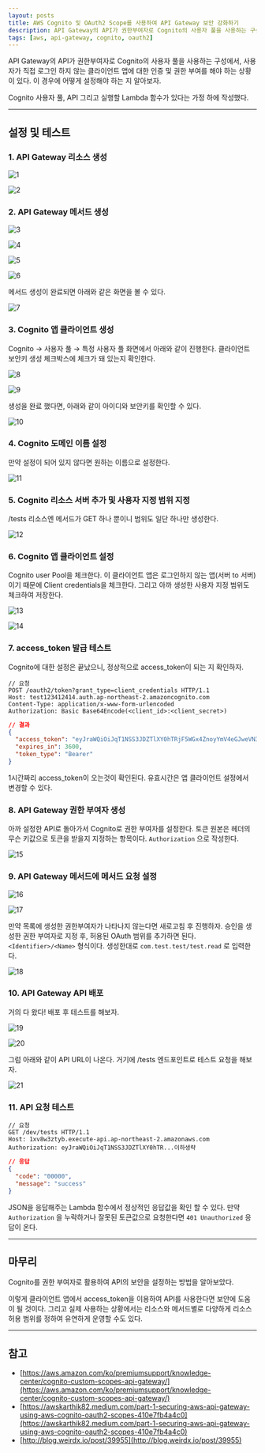 ```yaml
---
layout: posts
title: AWS Cognito 및 OAuth2 Scope를 사용하여 API Gateway 보안 강화하기
description: API Gateway의 API가 권한부여자로 Cognito의 사용자 풀을 사용하는 구성설정을 간단히 알아보자
tags: [aws, api-gateway, cognito, oauth2]
---
```


API Gateway의 API가 권한부여자로 Cognito의 사용자 풀을 사용하는 구성에서, 사용자가 직접 로그인 하지 않는 클라이언트 앱에 대한 인증 및 권한 부여를 해야 하는 상황이 있다. 이 경우에 어떻게
설정해야 하는 지 알아보자.

Cognito 사용자 풀, API 그리고 실행할 Lambda 함수가 있다는 가정 하에 작성했다.

---

## 설정 및 테스트

### 1. API Gateway 리소스 생성

![1](/assets/images/2021-02-19/1.png)

![2](/assets/images/2021-02-19/2.png)

### 2. API Gateway 메서드 생성

![3](/assets/images/2021-02-19/3.png)

![4](/assets/images/2021-02-19/4.png)

![5](/assets/images/2021-02-19/5.png)

![6](/assets/images/2021-02-19/6.png)

메서드 생성이 완료되면 아래와 같은 화면을 볼 수 있다.

![7](/assets/images/2021-02-19/7.png)

### 3. Cognito 앱 클라이언트 생성

Cognito → 사용자 풀 → 특정 사용자 풀 화면에서 아래와 같이 진행한다. 클라이언트 보안키 생성 체크박스에 체크가 돼 있는지 확인한다.

![8](/assets/images/2021-02-19/8.png)

![9](/assets/images/2021-02-19/9.png)

생성을 완료 했다면, 아래와 같이 아이디와 보안키를 확인할 수 있다.

![10](/assets/images/2021-02-19/10.png)

### 4. Cognito 도메인 이름 설정

만약 설정이 되어 있지 않다면 원하는 이름으로 설정한다.

![11](/assets/images/2021-02-19/11.png)

### 5. Cognito 리소스 서버 추가 및 사용자 지정 범위 지정

/tests 리소스엔 메서드가 GET 하나 뿐이니 범위도 일단 하나만 생성한다.

![12](/assets/images/2021-02-19/12.png)

### 6. Cognito 앱 클라이언트 설정

Cognito user Pool을 체크한다. 이 클라이언트 앱은 로그인하지 않는 앱(서버 to 서버)이기 때문에 Client credentials을 체크한다. 그리고 아까 생성한 사용자 지정 범위도 체크하여
저장한다.

![13](/assets/images/2021-02-19/13.png)

![14](/assets/images/2021-02-19/14.png)

### 7. access_token 발급 테스트

Cognito에 대한 설정은 끝났으니, 정상적으로 access_token이 되는 지 확인하자.

```
// 요청
POST /oauth2/token?grant_type=client_credentials HTTP/1.1
Host: test123412414.auth.ap-northeast-2.amazoncognito.com
Content-Type: application/x-www-form-urlencoded
Authorization: Basic Base64Encode(<client_id>:<client_secret>)
```

```json
// 결과
{
  "access_token": "eyJraWQiOiJqT1NSS3JDZTlXY0hTRjF5WGx4ZnoyYmV4eGJweVN3aldVcFwvTzFMVnBXQT0iLCJhbGciOiJSUzI1NiJ9.eyJzdWIiOiI0aDE2ZTFsMGtnb3RsYTFjMGo4dnZqZ2l0dCIsInRva2VuX3VzZSI6ImFjY2VzcyIsInNjb3BlIjoiY29tLnRlc3QudGVzdFwvdGVzdC5yZWFkIiwiYXV0aF90aW1lIjoxNjEzNzA0ODE0LCJpc3MiOiJodHRwczpcL1wvY29nbml0by1pZHAuYXAtbm9ydGhlYXN0LTIuYW1hem9uYXdzLmNvbVwvYXAtbm9ydGhlYXN0LTJfT0lBS0QzdVVpIiwiZXhwIjoxNjEzNzA4NDE0LCJpYXQiOjE2MTM3MDQ4MTQsInZlcnNpb24iOjIsImp0aSI6IjUyYzVhYWRjLWM0YTItNDRiMS05NTA0LTExMWEwOWQ4MGFhNiIsImNsaWVudF9pZCI6IjRoMTZlMWwwa2dvdGxhMWMwajh2dmpnaXR0In0.WugU1uubN5poT_r1vnJp65lIm8a9O_uRerCRDUwfzW1s_43ljfAlJv1RwJd3XN3h9xBWyRKnoBoP5TfYoqlds5w-1YoMMjPb-hmExiXGxVb2clg4P6Lg76W-OKZnxmsvOSZMfRb49EB-rXYVxVvLW1OWsNWv2TT68KUJcjc3xj6koLogOw2YTrN-Q96YtGxZgXOv07n6b6lf-1vrzRniuT5OBn3FWpdkPKzZgSEzuef_Y-9FluJyGybsvFvttq_BnHWysfyHziVMF43WAziX-UeTuBvRdybtKVqWy5QdK36TnT0oorNZzn613T9HRFFbdk1-D_HKmb6jNjIa0eL3Tg",
  "expires_in": 3600,
  "token_type": "Bearer"
}
```

1시간짜리 access_token이 오는것이 확인된다. 유효시간은 앱 클라이언트 설정에서 변경할 수 있다.

### 8. API Gateway 권한 부여자 생성

아까 설정한 API로 돌아가서 Cognito로 권한 부여자를 설정한다. 토큰 원본은 헤더의 무슨 키값으로 토큰을 받을지 지정하는 항목이다. `Authorization` 으로 작성한다.

![15](/assets/images/2021-02-19/15.png)

### 9. API Gateway 메서드에 메서드 요청 설정

![16](/assets/images/2021-02-19/16.png)

![17](/assets/images/2021-02-19/17.png)

만약 목록에 생성한 권한부여자가 나타나지 않는다면 새로고침 후 진행하자. 승인을 생성한 권한 부여자로 지정 후, 허용된 OAuth 범위를 추가하면 된다. `<Identifier>/<Name>` 형식이다.
생성한대로 `com.test.test/test.read` 로 입력한다.

![18](/assets/images/2021-02-19/18.png)

### 10. API Gateway API 배포

거의 다 왔다! 배포 후 테스트를 해보자.

![19](/assets/images/2021-02-19/19.png)

![20](/assets/images/2021-02-19/20.png)

그럼 아래와 같이 API URL이 나온다. 거기에 /tests 엔드포인트로 테스트 요청을 해보자.

![21](/assets/images/2021-02-19/21.png)

### 11. API 요청 테스트

```
// 요청
GET /dev/tests HTTP/1.1
Host: 1xv8w3ztyb.execute-api.ap-northeast-2.amazonaws.com
Authorization: eyJraWQiOiJqT1NSS3JDZTlXY0hTR...이하생략
```

```json
// 응답
{
  "code": "00000",
  "message": "success"
}
```

JSON을 응답해주는 Lambda 함수에서 정상적인 응답값을 확인 할 수 있다. 만약 `Authorization` 을 누락하거나 잘못된 토큰값으로 요청한다면 `401 Unauthorized` 응답이 온다.

---

## 마무리

Cognito를 권한 부여자로 활용하여 API의 보안을 설정하는 방법을 알아보았다.

이렇게 클라이언트 앱에서 access_token을 이용하여 API를 사용한다면 보안에 도움이 될 것이다. 그리고 실제 사용하는 상황에서는 리소스와 메서드별로 다양하게 리소스 허용 범위를 정하여 유연하게 운영할
수도 있다.

---

## 참고

- [https://aws.amazon.com/ko/premiumsupport/knowledge-center/cognito-custom-scopes-api-gateway/](https://aws.amazon.com/ko/premiumsupport/knowledge-center/cognito-custom-scopes-api-gateway/)
- [https://awskarthik82.medium.com/part-1-securing-aws-api-gateway-using-aws-cognito-oauth2-scopes-410e7fb4a4c0](https://awskarthik82.medium.com/part-1-securing-aws-api-gateway-using-aws-cognito-oauth2-scopes-410e7fb4a4c0)
- [http://blog.weirdx.io/post/39955](http://blog.weirdx.io/post/39955)
